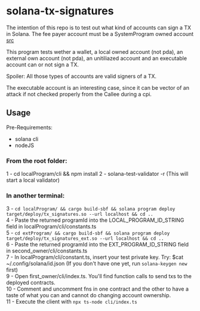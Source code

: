 # solana-tx-signatures
The intention of this repo is to test out what kind of accounts can sign a TX in Solana.
The fee payer account must be a SystemProgram owned account [src](https://github.com/solana-labs/solana/blob/master/runtime/src/accounts.rs#L450)

This program tests wether a wallet, a local owned account (not pda), an external own account (not pda), an unitiliazed account and an executable account can or not sign a TX.

Spoiler: All those types of accounts are valid signers of a TX.

The executable account is an interesting case, since it can be vector of an attack if not checked properly from the Callee during a cpi.

## Usage
Pre-Requirements:
* solana cli
* nodeJS

### From the root folder:
1 - cd localProgram/cli && npm install
2 - solana-test-validator -r (This will start a local validator)  

### In another terminal:
3 - `cd localProgram/ && cargo build-sbf && solana program deploy target/deploy/tx_signatures.so --url localhost && cd ..`  
4 - Paste the returned programId into the LOCAL_PROGRAM_ID_STRING field in localProgram/cli/constants.ts  
5 - `cd extProgram/ && cargo build-sbf && solana program deploy target/deploy/tx_signatures_ext.so --url localhost && cd ..`  
6 - Paste the returned programId into the EXT_PROGRAM_ID_STRING field in second_owner/cli/constants.ts  
7 - In localProgram/cli/constant.ts, insert your test private key. Try: $cat ~/.config/solana/id.json (If you don't have one yet, run `solana-keygen new` first)  
9 - Open first_owner/cli/index.ts. You'll find function calls to send txs to the deployed contracts.  
10 - Comment and uncomment fns in one contract and the other to have a taste of what you can and cannot do changing account ownership.  
11 - Execute the client with `npx ts-node cli/index.ts`
